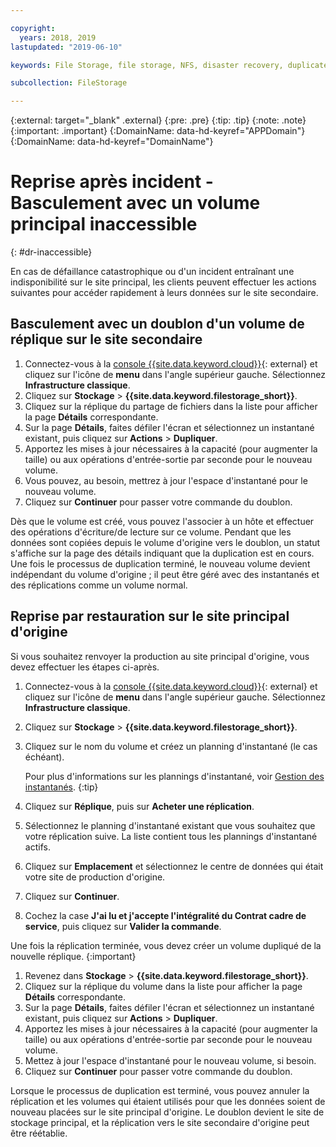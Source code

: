 ```yaml
---

copyright:
  years: 2018, 2019
lastupdated: "2019-06-10"

keywords: File Storage, file storage, NFS, disaster recovery, duplicate volume, replica volume, failover, failback,

subcollection: FileStorage

---
```

{:external: target="_blank" .external}
{:pre: .pre}
{:tip: .tip}
{:note: .note}
{:important: .important}
{:DomainName: data-hd-keyref="APPDomain"}
{:DomainName: data-hd-keyref="DomainName"}


# Reprise après incident - Basculement avec un volume principal inaccessible
{: #dr-inaccessible}

En cas de défaillance catastrophique ou d'un incident entraînant une indisponibilité sur le site principal, les clients peuvent effectuer les actions suivantes pour accéder rapidement à leurs données sur le site secondaire.

## Basculement avec un doublon d'un volume de réplique sur le site secondaire

1. Connectez-vous à la [console {{site.data.keyword.cloud}}](https://{DomainName}/){: external} et cliquez sur l'icône de **menu** dans l'angle supérieur gauche. Sélectionnez **Infrastructure classique**.
2. Cliquez sur **Stockage** > **{{site.data.keyword.filestorage_short}}**.
3. Cliquez sur la réplique du partage de fichiers dans la liste pour afficher la page **Détails** correspondante.
4. Sur la page **Détails**, faites défiler l'écran et sélectionnez un instantané existant, puis cliquez sur **Actions** > **Dupliquer**.
5. Apportez les mises à jour nécessaires à la capacité (pour augmenter la taille) ou aux opérations d'entrée-sortie par seconde pour le nouveau volume.
6. Vous pouvez, au besoin, mettrez à jour l'espace d'instantané pour le nouveau volume.
7. Cliquez sur **Continuer** pour passer votre commande du doublon.

Dès que le volume est créé, vous pouvez l'associer à un hôte et effectuer des opérations d'écriture/de lecture sur ce volume. Pendant que les données sont copiées depuis le volume d'origine vers le doublon, un statut s'affiche sur la page des détails indiquant que la duplication est en cours. Une fois le processus de duplication terminé, le nouveau volume devient indépendant du volume d'origine ; il peut être géré avec des instantanés et des réplications comme un volume normal.

## Reprise par restauration sur le site principal d'origine

Si vous souhaitez renvoyer la production au site principal d'origine, vous devez effectuer les étapes ci-après.

1. Connectez-vous à la [console {{site.data.keyword.cloud}}](https://{DomainName}/){: external} et cliquez sur l'icône de **menu** dans l'angle supérieur gauche. Sélectionnez **Infrastructure classique**.
2. Cliquez sur **Stockage** > **{{site.data.keyword.filestorage_short}}**.
3. Cliquez sur le nom du volume et créez un planning d'instantané (le cas échéant).

   Pour plus d'informations sur les plannings d'instantané, voir [Gestion des instantanés](/docs/infrastructure/FileStorage?topic=FileStorage-managingSnapshots#addschedule).
   {:tip}
4. Cliquez sur **Réplique**, puis sur **Acheter une réplication**.
5. Sélectionnez le planning d'instantané existant que vous souhaitez que votre réplication suive. La liste contient tous les plannings d'instantané actifs.
6. Cliquez sur **Emplacement** et sélectionnez le centre de données qui était votre site de production d'origine.
7. Cliquez sur **Continuer**.
8. Cochez la case **J'ai lu et j'accepte l'intégralité du Contrat cadre de service**, puis cliquez sur **Valider la commande**.

Une fois la réplication terminée, vous devez créer un volume dupliqué de la nouvelle réplique.
{:important}

1. Revenez dans **Stockage** > **{{site.data.keyword.filestorage_short}}**.
2. Cliquez sur la réplique du volume dans la liste pour afficher la page **Détails** correspondante.
3. Sur la page **Détails**, faites défiler l'écran et sélectionnez un instantané existant, puis cliquez sur **Actions** > **Dupliquer**.
4. Apportez les mises à jour nécessaires à la capacité (pour augmenter la taille) ou aux opérations d'entrée-sortie par seconde pour le nouveau volume.
5. Mettez à jour l'espace d'instantané pour le nouveau volume, si besoin.
6. Cliquez sur **Continuer** pour passer votre commande du doublon.

Lorsque le processus de duplication est terminé, vous pouvez annuler la réplication et les volumes qui étaient utilisés pour que les données soient de nouveau placées sur le site principal d'origine. Le doublon devient le site de stockage principal, et la réplication vers le site secondaire d'origine peut être réétablie.

